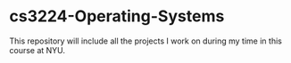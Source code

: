 # cs3224-Operating-Systems
This repository will include all the projects I work on during my time in this course at NYU.
